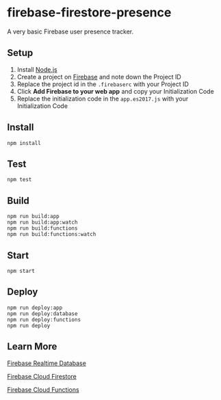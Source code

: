 # firebase-firestore-presence

A very basic Firebase user presence tracker.

## Setup
1. Install [Node.js](https://nodejs.org/en/download/)
2. Create a project on [Firebase](https://console.firebase.google.com/) and note down the Project ID
3. Replace the project id in the `.firebaserc` with your Project ID
4. Click **Add Firebase to your web app** and copy your Initialization Code
5. Replace the initialization code in the `app.es2017.js` with your Initialization Code

## Install
```
npm install
```

## Test
```
npm test
```

## Build
```
npm run build:app
npm run build:app:watch
npm run build:functions
npm run build:functions:watch
```

## Start
```
npm start
```

## Deploy
```
npm run deploy:app
npm run deploy:database
npm run deploy:functions
npm run deploy
```

## Learn More

[Firebase Realtime Database](https://firebase.google.com/docs/database/)

[Firebase Cloud Firestore](https://firebase.google.com/docs/firestore/)

[Firebase Cloud Functions](https://firebase.google.com/docs/functions/)
